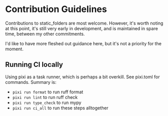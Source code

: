# Contribution Guidelines
Contributions to static_folders are most welcome. However, it's worth noting at this point,
it's still very early in development, and is maintained in spare time, between my other commitments. 

I'd like to have more fleshed out guidance here, but it's not a priority for the moment.

## Running CI locally

Using pixi as a task runner, which is perhaps a bit overkill. See pixi.toml for commands. Summary is:
- `pixi run format` to run ruff format
- `pixi run lint` to run ruff check
- `pixi run type_check` to run mypy
- `pixi run ci_all` to run these steps alltogether
